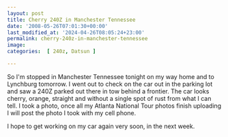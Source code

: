 ```yaml
---
layout: post
title: Cherry 240Z in Manchester Tennessee
date: '2008-05-26T07:01:30+00:00'
last_modified_at: '2024-04-26T08:05:24+23:00'
permalink: cherry-240z-in-manchester-tennessee
image: 
categories:  [ 240z, Datsun ]

---
```

So I'm stopped in Manchester Tennessee tonight on my way home and to Lynchburg tomorrow. I went out to check on the car out in the parking lot and saw a 240Z parked out there in tow behind a frontier. The car looks cherry, orange, straight and without a single spot of rust from what I can tell. I took a photo, once all my Atlanta National Tour photos finish uploading I will post the photo I took with my cell phone.

I hope to get working on my car again very soon, in the next week.

